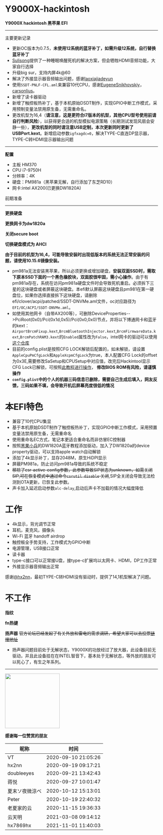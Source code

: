 # Y9000X-hackintosh

**Y9000X hackintosh 黑苹果 EFI**

---
主要更新记录
* 更新OC版本为0.7.5，**未使用12系统的蓝牙补丁，如需升级12系统，自行替换蓝牙补丁**
* [Sulisong](https://github.com/WangRicky/Y9000X-HACKINTOSH/pull/73)提供了一种睡眠唤醒死机的解决方案，但会牺牲HDMI音频功能，大家自行选择
* 升级big sur，支持内屏4k@60
* 解决了外接显示器音频输出问题，感谢[laoxiajiadeyun](https://github.com/laoxiajiadeyun)
* 使用`SSDT-PNLF-CFL.aml`来兼容10代CPU，感谢[EugeneSnikhovskiy](https://github.com/EugeneSnikhovskiy)，[carsonlius](https://github.com/carsonlius)。
* 新增了读卡器驱动
* 新增了触控板热补丁，基于本机原始DSDT制作，实现GPIO中断工作模式，采用预制变量法禁用原生备，无需重命名。
* 更改机型为16,4（**请注意，这是更符合i7版本的机型，其他CPU型号使用前请自行判断风险**），以获得更合适的机型模拟电源策略（长期测试发现风扇会安静一些），**更改机型的同时请注意USB定制，本次更新同时更新了USBPort.kext**。新增启动参数``igfxagdc=0``，解决TYPE-C直连DP显示器，TYPE-C转HDMI显示器输出问题
---
**配置** 
* 主板 HM370
* CPU i7-9750H
* 分辨率：4K
* 硬盘：PM981a（黑苹果无解，自行添加了东芝RD10）
* 网卡:intel AX200(已更换DW1820A) 

前期准备

---
**更换硬盘**

**更换网卡为dw1820a**

**关闭secure boot**

**切换硬盘模式为 AHCI**

**由于目前的机型为16,4，可能导致安装时出现低版本的系统无法正常安装的问题，请使用10.15.6镜像安装。**

* pm981a无法安装黑苹果，所以必须更换或增加硬盘，**安装双面SSD时，需取下原本SSD下面的一个黑色橡胶块，双面胶很牢固，需小心操作**。由于有pm981a存在，系统在访问pm981a硬盘文件时会导致死机重启。必须拆下三星的这块硬盘或者屏蔽这块硬盘。本efi默认屏蔽这块硬盘且pm981在第一硬盘位，如果你选择直接拆下这块硬盘，请删除efi/clover/acpi/patched/SSDT-DNVMe.aml文件，oc对应路径为`EFI/OC/ACPI/SSDT-DNVMe.aml`。
* 如使用其他网卡（自带AX200等），可删除DeviceProperties-->PciRoot(0x0)/Pci(0x1d,0x5)/Pci(0x0,0x0)节点，并将以下博通网卡和蓝牙的kext：`AirportBrcmFixup.kext`,`BrcmBluetoothInjector.kext`,`BrcmFirmwareData.kext`,`BrcmPatchRAM3.kext`的`Enabled`属性改为`False`，intel网卡的驱动可以使用[这个仓库](https://github.com/OpenIntelWireless/itlwm)
* 目前的config.plist是按照CFG LOCK解锁后配置的，如未解锁，请设置`AppleCpuPmCfgLock`和`AppleXcpmCfgLock`为true，本人配置CFG Lock的offset为0x3E,需要修改SaSetup和CPUSetup中对应值，改完后Hackintool显示CFG Lock已解锁，可按照[此教程进行操作](http://bbs.pcbeta.com/viewthread-1845189-1-1.html)， **修改BIOS ROM有风险，请谨慎操作**
* **`config.plist`中的个人的机器三码信息已删除，需要自己生成后填入，网友反馈，三码如果不填，会导致开机后屏幕亮度很低的情况**
# 本EFI特色
* 兼容了10代CPU集显
* 基于本机原始DSDT制作了触控板热补丁，实现GPIO中断工作模式，采用预置变量法禁用原生备，无需重命名
* 使用重命名EC方式，笔记本更适合重命名而非仿冒EC控制器
* 按照[黑果小兵](https://blog.daliansky.net/DW1820A_BCM94350ZAE-driver-inserts-the-correct-posture.html)的DW1820A蓝牙教程添加驱动，加入了DW1820a的device property驱动，可以支持apple watch自动解锁
* 添加了4k显示补丁，显存2048M，原生HiDPI显示
* 屏蔽PM981a，防止访问pm981a导致的系统不稳定
* ~~移除了csr-active-config参数，此参数导致SIP状态为unknown，如需关闭SIP,可在恢复模式中通过命令``csrutil disable`` 关闭~~,SIP全关闭会导致无法检测到OTA更新，已恢复此参数。
* 声卡加入延迟启动参数`alc-delay`,启动后声卡不加载的情况大幅度降低
# 工作

* 4k显示，背光调节正常 
* 耳机，麦克风，摄像头
* Wi-Fi 蓝牙 handoff airdrop
* 触控板全手势支持，工作模式为GPIO中断
* 电源管理，USB接口正常
* 读卡器
* type-c接口可以正常接U盘，接type-c扩展坞以太网卡、HDMI，DP工作正常
* 外接显示器音频输出正常

感谢[@hx2nn](https://github.com/hx2nn)，最初TYPE-C转HDMI没有驱动时，提供了14,1机型解决了问题。

# 不工作

**指纹**

**fn热键**

**扬声器**
~~官方论坛已经发起了有关外放和雷电的需求调研，希望大家可以去投票[链接地址](https://club.lenovo.com.cn/thread-5672284-1-1.html)~~

* 扬声器问题目前处于无解状态，Y9000X的功放经过了放大器，此设备目前无驱动，并且此设备挂在在INTEL智音下，基本处于无解状态，等外放的朋友可以死心了，有生之年系列。
---
<img src="https://i.loli.net/2020/09/06/kVi3MrZCbp6ABjX.jpg" height="180"/>


**感谢每一位赞赏的朋友**

| 昵称 | 时间                  |
|----|---------------------|
| VT | 2020-09-10 21:05:26 |
| hx2nn | 2020-09-19 09:17:21 |
| doubleeyes | 2020-09-21 13:42:43 |
| 蒋悦 | 2020-09-27 10:01:47 |
| 夏末ソ夜微涼べ | 2020-10-12 15:13:01 |
| Peter | 2020-10-19 22:40:32 |
| 老夏家的云 | 2020-11-15 19:36:33 |
| 云天明 | 2021-03-08 09:14:12 |
| hx7869hx| 2021-11-01 11:40:03 |


